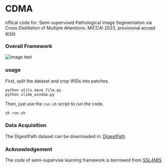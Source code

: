 # CDMA
offical code for: Semi-supervised Pathological Image Segmentation via Cross Distillation of Multiple Attentions. MICCAI 2023, provisional accept [arxiv](https://arxiv.org/abs/2305.18830).

### Overall Framework
![image text](https://github.com/HiLab-git/CDMA/tree/main/pics/overall.png)

### usage
First, split the dataset and crop WSIs into patches.
```
python utils.move_file.py
python slide_window.py
```

Then, just use the ```run.sh``` script to run the code.
```
sh run.sh
```

### Data Acquisition
The DigestPath dataset can be downloaded in: [DigestPath](https://digestpath2019.grand-challenge.org/)

### Acknowledgement
The code of semi-supervise learning framework is borrowed from [SSL4MIS](https://github.com/HiLab-git/SSL4MIS)
